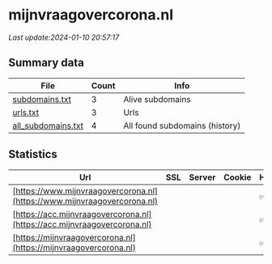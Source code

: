 # mijnvraagovercorona.nl
*Last update:2024-01-10 20:57:17*
## Summary data
| File       | Count | Info |
|------------|-------|------|
|[subdomains.txt](/data/mijnvraagovercorona/subdomains.txt)|3|Alive subdomains|
|[urls.txt](/data/mijnvraagovercorona/urls.txt)|3|Urls|
|[all_subdomains.txt](/data/mijnvraagovercorona/all_subdomains.txt)|4|All found subdomains (history)|
## Statistics
| Url | SSL | Server | Cookie | HSTS | CSP | XFO | XXP | RP | Tech |
|------------|-------|------|------|------|------|------|------|------|------|
|[https://www.mijnvraagovercorona.nl](https://www.mijnvraagovercorona.nl)| | | |:white_check_mark: | |:warning: |:white_check_mark: |:white_check_mark: |:white_check_mark: ||
|[https://acc.mijnvraagovercorona.nl](https://acc.mijnvraagovercorona.nl)| | | |:white_check_mark: | | | | |:white_check_mark: |Basic HSTS|
|[https://mijnvraagovercorona.nl](https://mijnvraagovercorona.nl)| | | |:white_check_mark: | |:warning: |:white_check_mark: |:white_check_mark: |:white_check_mark: |Apache Tomcat Astro:...|
